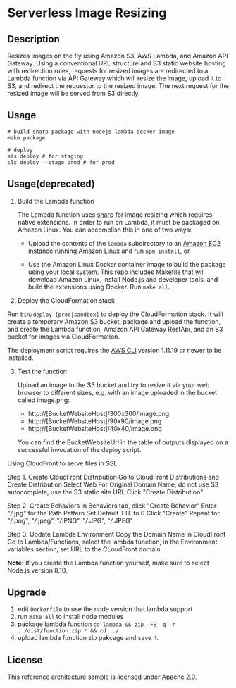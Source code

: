 # Serverless Image Resizing

## Description

Resizes images on the fly using Amazon S3, AWS Lambda, and Amazon API Gateway. Using a conventional URL structure and S3 static website hosting with redirection rules, requests for resized images are redirected to a Lambda function via API Gateway which will resize the image, upload it to S3, and redirect the requestor to the resized image. The next request for the resized image will be served from S3 directly.

## Usage

```
# build sharp package with nodejs lambda docker image
make package

# deploy
sls deploy # for staging
sls deploy --stage prod # for prod

```

## Usage(deprecated)

1. Build the Lambda function

   The Lambda function uses [sharp][sharp] for image resizing which requires
   native extensions. In order to run on Lambda, it must be packaged on Amazon
   Linux. You can accomplish this in one of two ways:

   - Upload the contents of the `lambda` subdirectory to an [Amazon EC2 instance
     running Amazon Linux][amazon-linux] and run `npm install`, or

   - Use the Amazon Linux Docker container image to build the package using your
     local system. This repo includes Makefile that will download Amazon Linux,
     install Node.js and developer tools, and build the extensions using Docker.
     Run `make all`.

2. Deploy the CloudFormation stack

Run `bin/deploy [prod|sandbox]` to deploy the CloudFormation stack. It will create a temporary Amazon S3 bucket, package and upload the function, and create the Lambda function, Amazon API Gateway RestApi, and an S3 bucket for images via CloudFormation.

The deployment script requires the [AWS CLI][cli] version 1.11.19 or newer to be installed.

3. Test the function

   Upload an image to the S3 bucket and try to resize it via your web browser to different sizes, e.g. with an image uploaded in the bucket called image.png:

   - http://[BucketWebsiteHost]/300x300/image.png
   - http://[BucketWebsiteHost]/90x90/image.png
   - http://[BucketWebsiteHost]/40x40/image.png

   You can find the BucketWebsiteUrl in the table of outputs displayed on a successful invocation of the deploy script.

Using CloudFront to serve files in SSL

Step 1. Create CloudFront Distribution
Go to CloudFront Distributions and Create Distribution
Select Web
For Original Domain Name, do not use S3 autocomplete, use the S3 static site URL
Click "Create Distribution"

Step 2. Create Behaviors
In Behaviors tab, click "Create Behavior"
Enter "_/_.jpg" for the Path Pattern
Set Default TTL to 0
Click "Create"
Repeat for "_/_.png", "_/_.jpeg", "_/_.PNG", "_/_.JPG", "_/_.JPEG"

Step 3. Update Lambda Environment
Copy the Domain Name in CloudFront
Go to Lambda/Functions, select the lambda function, in the Environment variables section, set URL to the CLoudFront domain

**Note:** If you create the Lambda function yourself, make sure to select Node.js version 8.10.

## Upgrade

1. edit `Dockerfile` to use the node version that lambda support
2. run `make all` to install node modules
3. package lambda function `cd lambda && zip -FS -q -r ../dist/function.zip * && cd ../`
4. upload lambda function zip pakcage and save it.

## License

This reference architecture sample is [licensed][license] under Apache 2.0.

[license]: LICENSE
[sharp]: https://github.com/lovell/sharp
[amazon-linux]: https://aws.amazon.com/blogs/compute/nodejs-packages-in-lambda/
[cli]: https://aws.amazon.com/cli/

